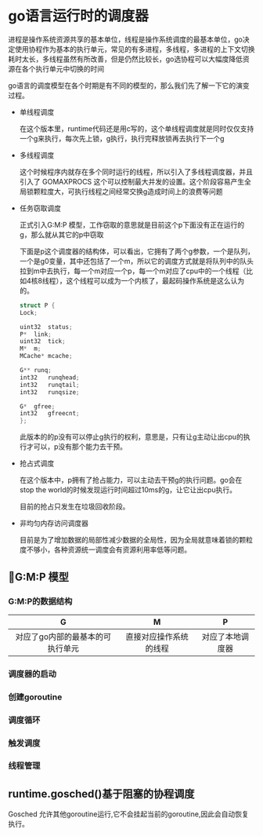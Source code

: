 # go语言运行时的调度器
进程是操作系统资源共享的基本单位，线程是操作系统调度的最基本单位，go决定使用协程作为基本的执行单元，常见的有多进程，多线程，多进程的上下文切换耗时太长，多线程虽然有所改善，但是仍然比较长，go选协程可以大幅度降低资源在各个执行单元中切换的时间

go语言的调度模型在各个时期是有不同的模型的，那么我们先了解一下它的演变过程。

- 单线程调度
    
    在这个版本里，runtime代码还是用c写的，这个单线程调度就是同时仅仅支持一个g来执行，每次先上锁，g执行，执行完释放锁再去执行下一个g
- 多线程调度

    这个时候程序内就存在多个同时运行的线程，所以引入了多线程调度器，并且引入了 GOMAXPROCS 这个可以控制最大并发的设置。这个阶段容易产生全局锁颗粒度大，可执行线程之间经常交换g造成时间上的浪费等问题
- 任务窃取调度

    正式引入G:M:P 模型，工作窃取的意思就是目前这个p下面没有正在运行的g，那么就从其它的p中窃取


    下面是p这个调度器的结构体，可以看出，它拥有了两个g参数，一个是队列，一个是g0变量，其中还包括了一个m，所以它的调度方式就是将队列中的队头拉到m中去执行，每一个m对应一个p，每一个m对应了cpu中的一个线程（比如4核8线程），这个线程可以成为一个内核了，最起码操作系统是这么认为的。
    ```c
    struct P {
	Lock;

	uint32	status;
	P*	link;
	uint32	tick;
	M*	m;
	MCache*	mcache;

	G**	runq;
	int32	runqhead;
	int32	runqtail;
	int32	runqsize;

	G*	gfree;
	int32	gfreecnt;
    };

    ```
    此版本的的p没有可以停止g执行的权利，意思是，只有让g主动让出cpu的执行才可以，p没有那个能力去干预。
- 抢占式调度

    在这个版本中，p拥有了抢占能力，可以主动去干预g的执行问题。go会在stop the world的时候发现运行时间超过10ms的g，让它让出cpu执行。

    目前的抢占只发生在垃圾回收阶段。
- 非均匀内存访问调度器

    目前是为了增加数据的局部性减少数据的全局性，因为全局就意味着锁的颗粒度不够小，各种资源统一调度会有资源利用率低等问题。
## G:M:P 模型   
### G:M:P的数据结构
|G|M|P|
|:---:|:---:|:---:|
|对应了go内部的最基本的可执行单元|直接对应操作系统的线程|对应了本地调度器| 

### 调度器的启动
### 创建goroutine
### 调度循环
### 触发调度
### 线程管理
## runtime.gosched()基于阻塞的协程调度

Gosched 允许其他goroutine运行,它不会挂起当前的goroutine,因此会自动恢复执行。